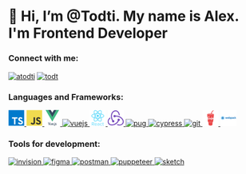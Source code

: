 <h1>👋 Hi, I’m @Todti. My name is Alex. I'm Frontend Developer</h1>
<h3 align="left">Connect with me:</h3>
<p align="left">
<a href="https://linkedin.com/in/todti" target="blank"><img align="center" src="https://raw.githubusercontent.com/rahuldkjain/github-profile-readme-generator/master/src/images/icons/Social/linked-in-alt.svg" alt="atodti" height="30" width="32" /></a>
<a href="https://dribbble.com/todt" target="blank"><img align="center" src="https://raw.githubusercontent.com/rahuldkjain/github-profile-readme-generator/master/src/images/icons/Social/dribbble.svg" alt="todt" height="30" width="32" /></a>
</p>

<h3 align="left">Languages and Frameworks:</h2>
<p>
<a href="https://www.typescriptlang.org/" target="_blank" rel="noreferrer"                                                                                                                                                                                >  <img src="https://raw.githubusercontent.com/devicons/devicon/master/icons/typescript/typescript-original.svg" alt="typescript" width="32" height="32"/                                  >  </a>
<a href="https://developer.mozilla.org/en-US/docs/Web/JavaScript" target="_blank" rel="noreferrer"                                                                                                                                                        >  <img src="https://raw.githubusercontent.com/devicons/devicon/master/icons/javascript/javascript-original.svg" alt="javascript" width="32" height="32"/                                  >  </a>
<a href="https://vuejs.org/" target="_blank" rel="noreferrer"                                                                                                                                                                                             >  <img src="https://raw.githubusercontent.com/devicons/devicon/master/icons/vuejs/vuejs-original-wordmark.svg" alt="vuejs" width="32" height="32"/                                        >  </a>
<a href="https://nuxtjs.org/" target="_blank" rel="noreferrer"                                                                                                                                                                                             >  <img src="https://nuxtjs.org/design-kit/colored-white-text.svg" alt="vuejs" width="55" height="32"/>  </a>
<a href="https://reactjs.org/" target="_blank" rel="noreferrer"                                                                                                                                                                                           >  <img src="https://raw.githubusercontent.com/devicons/devicon/master/icons/react/react-original-wordmark.svg" alt="react" width="32" height="32"/                                        >  </a>
<a href="https://redux.js.org" target="_blank" rel="noreferrer"                                                                                                                                                                                           >  <img src="https://raw.githubusercontent.com/devicons/devicon/master/icons/redux/redux-original.svg" alt="redux" width="32" height="32"/                                                 >  </a>
<a href="https://pugjs.org" target="_blank" rel="noreferrer"                                                                                                                                                                                              >  <img src="https://cdn.worldvectorlogo.com/logos/pug.svg" alt="pug" width="32" height="32"/                                                                                              >  </a>
<a href="https://www.cypress.io" target="_blank" rel="noreferrer"                                                                                                                                                                                         >  <img src="https://raw.githubusercontent.com/simple-icons/simple-icons/6e46ec1fc23b60c8fd0d2f2ff46db82e16dbd75f/icons/cypress.svg" alt="cypress" width="32" height="32"/                 >  </a>
<a href="https://git-scm.com/" target="_blank" rel="noreferrer"                                                                                                                                                                                           >  <img src="https://www.vectorlogo.zone/logos/git-scm/git-scm-icon.svg" alt="git" width="32" height="32"/                                                                                 >  </a>
<a href="https://gulpjs.com" target="_blank" rel="noreferrer"                                                                                                                                                                                             >  <img src="https://raw.githubusercontent.com/devicons/devicon/master/icons/gulp/gulp-plain.svg" alt="gulp" width="32" height="32"/                                                       >  </a>
<a href="https://webpack.js.org" target="_blank" rel="noreferrer"                                                                                                                                                                                         >  <img src="https://raw.githubusercontent.com/devicons/devicon/d00d0969292a6569d45b06d3f350f463a0107b0d/icons/webpack/webpack-original-wordmark.svg" alt="webpack" width="32" height="32"/>  </a >  </p>
<h3 align="left">Tools for development: </h3>
<a href="https://www.invisionapp.com/" target="_blank" rel="noreferrer"                                                                                                                                                                                   >  <img src="https://www.vectorlogo.zone/logos/invisionapp/invisionapp-icon.svg" alt="invision" width="32" height="32"/                                                                    >  </a>
<a href="https://www.figma.com/" target="_blank" rel="noreferrer"                                                                                                                                                                                         >  <img src="https://www.vectorlogo.zone/logos/figma/figma-icon.svg" alt="figma" width="32" height="32"/                                                                                   >  </a>
<a href="https://postman.com" target="_blank" rel="noreferrer"                                                                                                                                                                                            >  <img src="https://www.vectorlogo.zone/logos/getpostman/getpostman-icon.svg" alt="postman" width="32" height="32"/                                                                       >  </a>
<a href="https://github.com/puppeteer/puppeteer" target="_blank" rel="noreferrer"                                                                                                                                                                         >  <img src="https://www.vectorlogo.zone/logos/pptrdev/pptrdev-official.svg" alt="puppeteer" width="32" height="32"/                                                                       >  </a>
<a href="https://www.sketch.com/" target="_blank" rel="noreferrer"                                                                                                                                                                                        >  <img src="https://www.vectorlogo.zone/logos/sketchapp/sketchapp-icon.svg" alt="sketch" width="32" height="32"/                                                                          >  </a>

